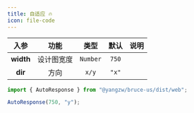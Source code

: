 ```yaml
---
title: 自适应 🔥
icon: file-code
---
```


入参|功能|类型|默认|说明
:-:|:-:|:-:|:-:|-
**width**|设计图宽度|`Number`|`750`
**dir**|方向|`x/y`|`"x"`

```js
import { AutoResponse } from "@yangzw/bruce-us/dist/web";

AutoResponse(750, "y");
```